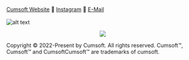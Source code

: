 
[Cumsoft Website](https://cumsoft.wixsite.com/cumsoft) 🌼 [Instagram](https://instagram.com/cumsoftcumsoft?igshid=YmMyMTA2M2Y=) 🌷 [E-Mail](cumsoft.subscribe@gmail.com)
<br><br>
![alt text](https://github.com/cumsoft/cumsoft/blob/main/cumsoftbannerspray.jpg)
<p align="center">
  <img src="https://profile-counter.glitch.me/cumsoft/count.svg" />
</p>
<p>
Copyright © 2022-Present by Cumsoft. All rights reserved.
Cumsoft™, Cumsoft™ and CumsoftCumsoft™ are trademarks of cumsoft.</p>

